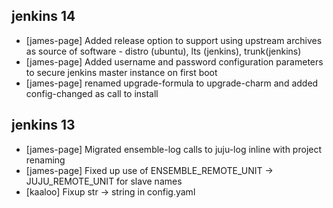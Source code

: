 jenkins 14
----------

* [james-page] Added release option to support using upstream archives as source of 
  software - distro (ubuntu), lts (jenkins), trunk(jenkins)
* [james-page] Added username and password configuration parameters to secure jenkins
  master instance on first boot
* [james-page] renamed upgrade-formula to upgrade-charm and added config-changed as 
  call to install

jenkins 13
----------

* [james-page] Migrated ensemble-log calls to juju-log inline with project renaming
* [james-page] Fixed up use of ENSEMBLE_REMOTE_UNIT -> JUJU_REMOTE_UNIT for slave names
* [kaaloo] Fixup str -> string in config.yaml
